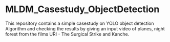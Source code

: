 # MLDM_Casestudy_ObjectDetection

This repository contains a simple casestudy on YOLO object detection Algorithm and checking the results by giving an input video of planes, night forest from the films URI - The Surgical Strike and Kanche.
